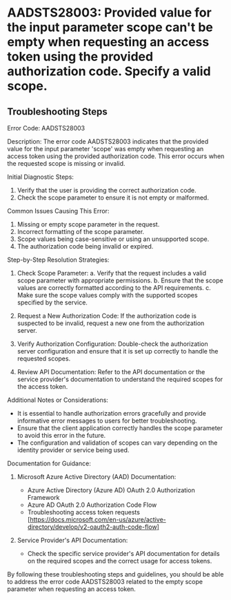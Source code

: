 # AADSTS28003: Provided value for the input parameter scope can't be empty when requesting an access token using the provided authorization code. Specify a valid scope.


## Troubleshooting Steps
Error Code: AADSTS28003

Description:
The error code AADSTS28003 indicates that the provided value for the input parameter 'scope' was empty when requesting an access token using the provided authorization code. This error occurs when the requested scope is missing or invalid.

Initial Diagnostic Steps:
1. Verify that the user is providing the correct authorization code.
2. Check the scope parameter to ensure it is not empty or malformed.

Common Issues Causing This Error:
1. Missing or empty scope parameter in the request.
2. Incorrect formatting of the scope parameter.
3. Scope values being case-sensitive or using an unsupported scope.
4. The authorization code being invalid or expired.

Step-by-Step Resolution Strategies:

1. Check Scope Parameter:
    a. Verify that the request includes a valid scope parameter with appropriate permissions.
    b. Ensure that the scope values are correctly formatted according to the API requirements.
    c. Make sure the scope values comply with the supported scopes specified by the service.

2. Request a New Authorization Code:
    If the authorization code is suspected to be invalid, request a new one from the authorization server.

3. Verify Authorization Configuration:
    Double-check the authorization server configuration and ensure that it is set up correctly to handle the requested scopes.

4. Review API Documentation:
    Refer to the API documentation or the service provider's documentation to understand the required scopes for the access token.

Additional Notes or Considerations:
- It is essential to handle authorization errors gracefully and provide informative error messages to users for better troubleshooting.
- Ensure that the client application correctly handles the scope parameter to avoid this error in the future.
- The configuration and validation of scopes can vary depending on the identity provider or service being used.

Documentation for Guidance:
1. Microsoft Azure Active Directory (AAD) Documentation:
   - Azure Active Directory (Azure AD) OAuth 2.0 Authorization Framework
   - Azure AD OAuth 2.0 Authorization Code Flow
   - Troubleshooting access token requests
   [https://docs.microsoft.com/en-us/azure/active-directory/develop/v2-oauth2-auth-code-flow]

2. Service Provider's API Documentation:
   - Check the specific service provider's API documentation for details on the required scopes and the correct usage for access tokens.

By following these troubleshooting steps and guidelines, you should be able to address the error code AADSTS28003 related to the empty scope parameter when requesting an access token.